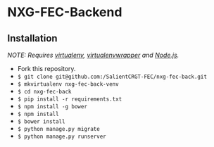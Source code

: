 # NXG-FEC-Backend

## Installation

*NOTE: Requires [virtualenv](http://virtualenv.readthedocs.org/en/latest/),
[virtualenvwrapper](http://virtualenvwrapper.readthedocs.org/en/latest/) and
[Node.js](http://nodejs.org/).*

* Fork this repository.
* `$ git clone git@github.com:/SalientCRGT-FEC/nxg-fec-back.git`
* `$ mkvirtualenv nxg-fec-back-venv`
* `$ cd nxg-fec-back`
* `$ pip install -r requirements.txt`
* `$ npm install -g bower`
* `$ npm install`
* `$ bower install`
* `$ python manage.py migrate`
* `$ python manage.py runserver`

